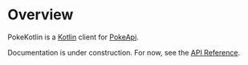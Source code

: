 # Overview

PokeKotlin is a [Kotlin](https://kotlinlang.org/) client for
[PokeApi](https://github.com/PokeAPI/pokeapi).

Documentation is under construction. For now, see the
[API Reference](./api/index.html).
